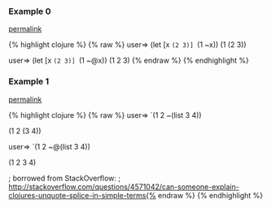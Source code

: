 ### Example 0
[permalink](#example-0)

{% highlight clojure %}
{% raw %}
user=> (let [x `(2 3)]
         `(1 ~x))
(1 (2 3))

user=> (let [x `(2 3)]
         `(1 ~@x))
(1 2 3)
{% endraw %}
{% endhighlight %}


### Example 1
[permalink](#example-1)

{% highlight clojure %}
{% raw %}
user=> `(1 2 ~(list 3 4))

(1 2 (3 4))

user=> `(1 2 ~@(list 3 4))

(1 2 3 4)

; borrowed from StackOverflow:
; http://stackoverflow.com/questions/4571042/can-someone-explain-clojures-unquote-splice-in-simple-terms{% endraw %}
{% endhighlight %}


